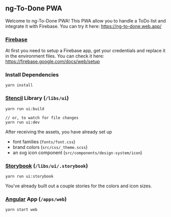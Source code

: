 ## ng-To-Done PWA

Welcome to ng-To-Done PWA!
This PWA allow you to handle a ToDo list and integrate it with Firebase.
You can try it here: https://ng-to-done.web.app/

### [Firebase](https://firebase.google.com/docs/web/setup)

At first you need to setup a Firebase app, get your credentials and replace it in the environment files.
You can check it here: https://firebase.google.com/docs/web/setup

### Install Dependencies

```
yarn install
```

### [Stencil](https://stenciljs.com/docs/introduction) Library (`/libs/ui`)

```
yarn run ui:build

// or, to watch for file changes
yarn run ui:dev
```

After receiving the assets, you have already set up

- font families (`fonts/font.css`)
- brand colors (`src/css/_theme.scss`)
- an svg icon component (`src/components/design-system/icon`)

### [Storybook](https://storybook.js.org/) (`/libs/ui/.storybook`)

```
yarn run ui:storybook
```

You've already built out a couple stories for the colors and icon sizes.

### [Angular](https://angular.io/) App (`/apps/web`)

```
yarn start web
```
